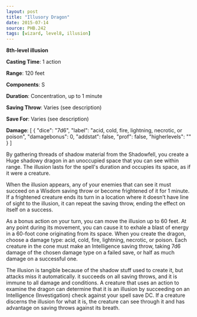 ```yaml
---
layout: post
title: "Illusory Dragon"
date: 2015-07-14
source: PHB.242
tags: [wizard, level8, illusion]
---
```


**8th-level illusion**

**Casting Time**: 1 action

**Range**: 120 feet

**Components**: S

**Duration**: Concentration, up to 1 minute

**Saving Throw**: Varies (see description)

**Save For**: Varies (see description)

**Damage**: [ { "dice": "7d6", "label": "acid, cold, fire, lightning, necrotic, or poison", "damagebonus": 0, "addstat": false, "prof": false, "higherlevels": "" } ]

By gathering threads of shadow material from the Shadowfell, you create a Huge shadowy dragon in an unoccupied space that you can see within range. The illusion
lasts for the spell's duration and occupies its space, as if it were a creature.

When the illusion appears, any of your enemies that can see it must succeed on a Wisdom saving throw or become frightened of it for 1 minute. If a frightened 
creature ends its turn in a location where it doesn’t have line of sight to the illusion, it can repeat the saving throw, ending the effect on itself on a success.

As a bonus action on your turn, you can move the illusion up to 60 feet. At any point during its movement, you can cause it to exhale a blast of energy in a 
60-foot cone originating from its space. When you create the dragon, choose a damage type: acid, cold, fire, lightning, necrotic, or poison. Each creature in 
the cone must make an Intelligence saving throw, taking 7d6 damage of the chosen damage type on a failed save, or half as much damage on a successful one.

The illusion is tangible because of the shadow stuff used to create it, but attacks miss it automatically. it succeeds on all saving throws, and it is immune to 
all damage and conditions. A creature that uses an action to examine the dragon can determine that it is an illusion by succeeding on an 
Intelligence (Investigation) check against your spell save DC. If a creature discerns the illusion for what it is, the creature can see through it and
has advantage on saving throws against its breath.

